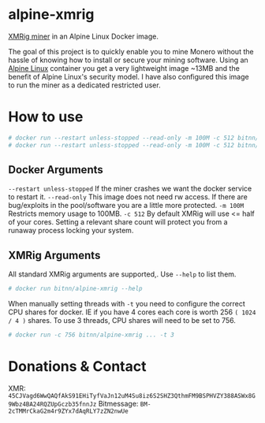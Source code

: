 # alpine-xmrig
[XMRig miner](https://github.com/xmrig/xmrig) in an Alpine Linux Docker image.

The goal of this project is to quickly enable you to mine Monero without the hassle of knowing how to install or secure your mining software. 
Using an [Alpine Linux](https://www.alpinelinux.org/) container you get a very lightweight image ~13MB and the benefit of Alpine Linux's security model.
I have also configured this image to run the miner as a dedicated  restricted user.

# How to use
```bash
# docker run --restart unless-stopped --read-only -m 100M -c 512 bitnn/alpine-xmrig -o POOL -b BACKUP_POOL -u WALLET -p PASSWORD
# docker run --restart unless-stopped --read-only -m 100M -c 512 bitnn/alpine-xmrig -o xmr-usa.dwarfpool.com:8005 -b xmr-eu.dwarfpool.com:8005 -u 45CJVagd6WwQAQfAkS91EHiTyfVaJn12uM4Su8iz6S2SHZ3QthmFM9BSPHVZY388ASWx8G9Wbz4BA24RQZUpGczb35fnnJz -p x
```
## Docker Arguments
`--restart unless-stopped`
If the miner crashes we want the docker service to restart it.
`--read-only`
This image does not need rw access.
If there are bug/exploits in the pool/software you are a little more protected.
`-m 100M`
Restricts memory usage to 100MB.
`-c 512`
By default XMRig will use <= half of your cores.
Setting a relevant share count will protect you from a runaway process locking your system.

## XMRig Arguments
All standard XMRig arguments are supported,. Use `--help` to list them.
```bash
# docker run bitnn/alpine-xmrig --help
```
When manually setting threads with `-t` you need to configure the correct CPU shares for docker.
IE if you have 4 cores each core is worth 256 `( 1024 / 4 )` shares.
To use 3 threads, CPU shares will need to be set to 756.
```bash
# docker run -c 756 bitnn/alpine-xmrig ... -t 3
```

# Donations & Contact
XMR: `45CJVagd6WwQAQfAkS91EHiTyfVaJn12uM4Su8iz6S2SHZ3QthmFM9BSPHVZY388ASWx8G9Wbz4BA24RQZUpGczb35fnnJz`
Bitmessage: `BM-2cTMMrCkaG2m4r9ZYx7dAqRLY7zZN2nwUe`
